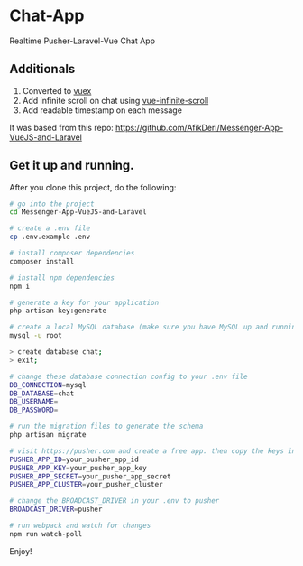 # Chat-App
Realtime Pusher-Laravel-Vue Chat App

## Additionals
1. Converted to [vuex](https://vuex.vuejs.org/api/#vuex-store)
2. Add infinite scroll on chat using [vue-infinite-scroll](https://peachscript.github.io/vue-infinite-loading/)
3. Add readable timestamp on each message

It was based from this repo:
https://github.com/AfikDeri/Messenger-App-VueJS-and-Laravel

## Get it up and running.

After you clone this project, do the following:

```bash
# go into the project
cd Messenger-App-VueJS-and-Laravel

# create a .env file
cp .env.example .env

# install composer dependencies
composer install

# install npm dependencies
npm i

# generate a key for your application
php artisan key:generate

# create a local MySQL database (make sure you have MySQL up and running)
mysql -u root

> create database chat;
> exit;

# change these database connection config to your .env file
DB_CONNECTION=mysql
DB_DATABASE=chat
DB_USERNAME=
DB_PASSWORD=

# run the migration files to generate the schema
php artisan migrate

# visit https://pusher.com and create a free app. then copy the keys into your .env file
PUSHER_APP_ID=your_pusher_app_id
PUSHER_APP_KEY=your_pusher_app_key
PUSHER_APP_SECRET=your_pusher_app_secret
PUSHER_APP_CLUSTER=your_pusher_cluster

# change the BROADCAST_DRIVER in your .env to pusher
BROADCAST_DRIVER=pusher

# run webpack and watch for changes
npm run watch-poll
```

Enjoy!

